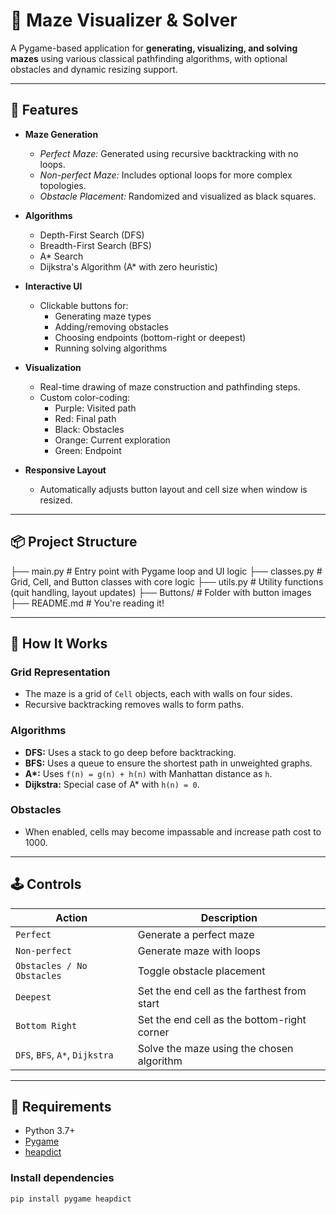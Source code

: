 # 🧩 Maze Visualizer & Solver

A Pygame-based application for **generating, visualizing, and solving mazes** using various classical pathfinding algorithms, with optional obstacles and dynamic resizing support.

---

## 🚀 Features

- **Maze Generation**
  - *Perfect Maze:* Generated using recursive backtracking with no loops.
  - *Non-perfect Maze:* Includes optional loops for more complex topologies.
  - *Obstacle Placement:* Randomized and visualized as black squares.

- **Algorithms**
  - Depth-First Search (DFS)
  - Breadth-First Search (BFS)
  - A* Search
  - Dijkstra's Algorithm (A* with zero heuristic)

- **Interactive UI**
  - Clickable buttons for:
    - Generating maze types
    - Adding/removing obstacles
    - Choosing endpoints (bottom-right or deepest)
    - Running solving algorithms

- **Visualization**
  - Real-time drawing of maze construction and pathfinding steps.
  - Custom color-coding:
    - Purple: Visited path
    - Red: Final path
    - Black: Obstacles
    - Orange: Current exploration
    - Green: Endpoint

- **Responsive Layout**
  - Automatically adjusts button layout and cell size when window is resized.

---

## 📦 Project Structure
├── main.py # Entry point with Pygame loop and UI logic
├── classes.py # Grid, Cell, and Button classes with core logic
├── utils.py # Utility functions (quit handling, layout updates)
├── Buttons/ # Folder with button images
├── README.md # You're reading it!


---

## 🧠 How It Works

### Grid Representation
- The maze is a grid of `Cell` objects, each with walls on four sides.
- Recursive backtracking removes walls to form paths.

### Algorithms
- **DFS:** Uses a stack to go deep before backtracking.
- **BFS:** Uses a queue to ensure the shortest path in unweighted graphs.
- **A\*:** Uses `f(n) = g(n) + h(n)` with Manhattan distance as `h`.
- **Dijkstra:** Special case of A* with `h(n) = 0`.

### Obstacles
- When enabled, cells may become impassable and increase path cost to 1000.

---

## 🕹️ Controls

| Action                        | Description                              |
|------------------------------|------------------------------------------|
| `Perfect`                    | Generate a perfect maze                  |
| `Non-perfect`                | Generate maze with loops                 |
| `Obstacles / No Obstacles`  | Toggle obstacle placement                |
| `Deepest`                    | Set the end cell as the farthest from start |
| `Bottom Right`              | Set the end cell as the bottom-right corner |
| `DFS`, `BFS`, `A*`, `Dijkstra` | Solve the maze using the chosen algorithm |

---

## 🧰 Requirements

- Python 3.7+
- [Pygame](https://www.pygame.org/)
- [heapdict](https://pypi.org/project/heapdict/)

### Install dependencies

```bash
pip install pygame heapdict

